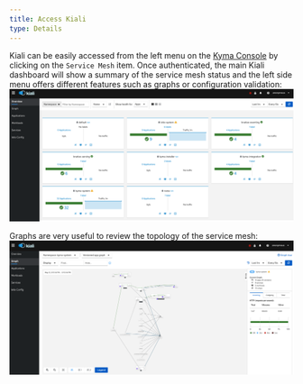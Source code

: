 ```yaml
---
title: Access Kiali
type: Details
---
```


Kiali can be easily accessed from the left menu on the [Kyma Console](/components/console/#overview-overview) by clicking on the `Service Mesh` item.
Once authenticated, the main Kiali dashboard will show a summary of the service mesh status and the left side menu offers different features such as graphs or configuration validation:
![Kiali menu item](assets/overview.png)

Graphs are very useful to review the topology of the service mesh:
![Kiali menu item](assets/graph.png)
